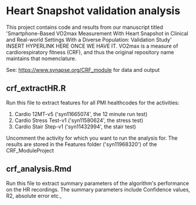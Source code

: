 # Heart Snapshot validation analysis
This project contains code and results from our manuscript titled 'Smartphone-Based VO2max Measurement With Heart Snapshot in Clinical and Real-world Settings With a Diverse Population: Validation Study' INSERT HYPERLINK HERE ONCE WE HAVE IT. VO2max is a measure of cardiorespiratory fitness (CRF), and thus the original repository name maintains that nomenclature.

See: https://www.synapse.org/CRF_module for data and output

## crf_extractHR.R
Run this file to extract features for all PMI healthcodes for the activities: 

1. Cardio 12MT-v5 ('syn11665074', the 12 minute run test)
2. Cardio Stress Test-v1 ('syn11580624', the stress test)
3. Cardio Stair Step-v1 ('syn11432994', the stair test)

Uncomment the activity for which you want to run the analysis for. 
The results are stored in the Features folder ('syn11968320') of the CRF_ModuleProject 

## crf_analysis.Rmd
Run this file to extract summary parameters of the algorithm's performance on the HR recordings.
The summary parameters include Confidence values, R2, absolute error etc.,
